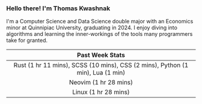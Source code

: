 
### Hello there! I'm Thomas Kwashnak

I'm a Computer Science and Data Science double major with an Economics
minor at Quinnipiac University, graduating in 2024.
I enjoy diving into algorithms and learning the inner-workings of the tools
many programmers take for granted.

| Past Week Stats |
| :---: |
| Rust (1 hr 11 mins), SCSS (10 mins), CSS (2 mins), Python (1 min), Lua (1 min) |
| Neovim (1 hr 28 mins) |
| Linux (1 hr 28 mins) |

